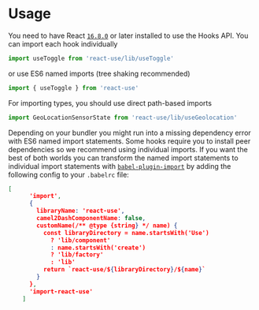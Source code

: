 # Usage

You need to have React [`16.8.0`](https://reactjs.org/blog/2019/02/06/react-v16.8.0.html) or later installed to use the Hooks API. You can import each hook individually

```js
import useToggle from 'react-use/lib/useToggle'
```

or use ES6 named imports (tree shaking recommended)

```js
import { useToggle } from 'react-use'
```

For importing types, you should use direct path-based imports

```js
import GeoLocationSensorState from 'react-use/lib/useGeolocation'
```

Depending on your bundler you might run into a missing dependency error with ES6 named import statements. Some hooks require you to install peer dependencies so we recommend using individual imports. If you want the best of both worlds you can transform the named import statements to individual import statements with [`babel-plugin-import`](https://github.com/ant-design/babel-plugin-import) by adding the following config to your `.babelrc` file:

```json
[
      'import',
      {
        libraryName: 'react-use',
        camel2DashComponentName: false,
        customName(/** @type {string} */ name) {
          const libraryDirectory = name.startsWith('Use')
            ? 'lib/component'
            : name.startsWith('create')
            ? 'lib/factory'
            : 'lib'
          return `react-use/${libraryDirectory}/${name}`
        }
      },
      'import-react-use'
    ]
```
